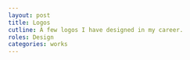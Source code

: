 ```yaml
---
layout: post
title: Logos
cutline: A few logos I have designed in my career.
roles: Design
categories: works
---
```

